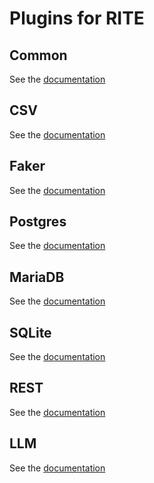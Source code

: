 # Plugins for RITE
## Common
See the [documentation](common/README.md)
## CSV
See the [documentation](csv/README.md)
## Faker
See the [documentation](faker/README.md)
## Postgres
See the [documentation](postgres/README.md)
## MariaDB
See the [documentation](mariadb/README.md)
## SQLite
See the [documentation](sqlite/README.md)
## REST
See the [documentation](rest/README.md)
## LLM
See the [documentation](llm/README.md)
